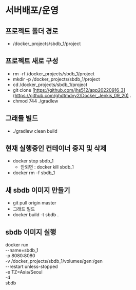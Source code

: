 # 서버배포/운영

## 프로젝트 폴더 경로
- /docker_projects/sbdb_1/project

## 프로젝트 새로 구성
- rm -rf /docker_projects/sbdb_1/project
- mkdir -p /docker_projects/sbdb_1/project
- cd /docker_projects/sbdb_1/project
- git clone [https://github.com/jhs512/app20220916_3](https://github.com/ghdtmdvy2/Docker_Jenkis_09_20) .
- chmod 744 ./gradlew

## 그래들 빌드
- ./gradlew clean build

## 현재 실행중인 컨테이너 중지 및 삭제
- docker stop sbdb_1
	- 안되면 : docker kill sbdb_1
- docker rm -f sbdb_1

## 새 sbdb 이미지 만들기
- git pull origin master
- 그래드 빌드
- docker build -t sbdb .

## sbdb 이미지 실행
docker run \
  --name=sbdb_1 \
  -p 8080:8080 \
  -v /docker_projects/sbdb_1/volumes/gen:/gen \
  --restart unless-stopped \
  -e TZ=Asia/Seoul \
  -d \
  sbdb
